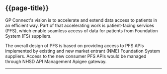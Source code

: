 ## {{page-title}}

GP Connect's vision is to accelerate and extend data access to patients in an efficient way. Part of that accelerating work is patient-facing services (PFS), which enable seamless access of data for patients from Foundation System (FS) suppliers.

The overall design of PFS is based on providing access to PFS APIs implemented by existing and new market entrant (NME) Foundation System suppliers. Access to the new consumer PFS APIs would be managed through NHSD API Management Apigee gateway.

---